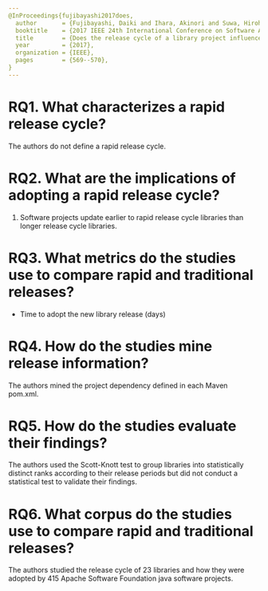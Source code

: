 ```yaml
---
@InProceedings{fujibayashi2017does,
  author       = {Fujibayashi, Daiki and Ihara, Akinori and Suwa, Hirohiko and Kula, Raula Gaikovina and Matsumoto, Kenichi},
  booktitle    = {2017 IEEE 24th International Conference on Software Analysis, Evolution and Reengineering (SANER)},
  title        = {Does the release cycle of a library project influence when it is adopted by a client project?},
  year         = {2017},
  organization = {IEEE},
  pages        = {569--570},
}
---
```


# RQ1. What characterizes a rapid release cycle?

The authors do not define a rapid release cycle.

# RQ2. What are the implications of adopting a rapid release cycle?

  1. Software projects update earlier to rapid release cycle libraries than longer release cycle libraries.

# RQ3. What metrics do the studies use to compare rapid and traditional releases?

  - Time to adopt the new library release (days)

# RQ4. How do the studies mine release information?

The authors mined the project dependency defined in each Maven pom.xml.

# RQ5. How do the studies evaluate their findings?

The authors used the Scott-Knott test to group libraries into statistically distinct ranks according to their release periods but did not conduct a statistical test to validate their findings.

# RQ6. What corpus do the studies use to compare rapid and traditional releases?

The authors studied the release cycle of 23 libraries and how they were adopted by 415 Apache Software Foundation java software projects.
